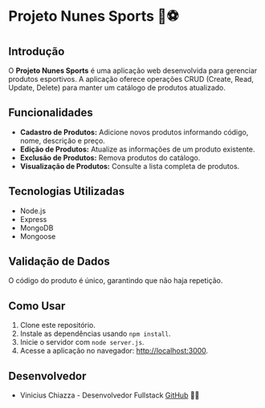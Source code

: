 # Projeto Nunes Sports 🏀⚽

## Introdução

O **Projeto Nunes Sports** é uma aplicação web desenvolvida para gerenciar produtos esportivos. A aplicação oferece operações CRUD (Create, Read, Update, Delete) para manter um catálogo de produtos atualizado.

## Funcionalidades

- **Cadastro de Produtos:** Adicione novos produtos informando código, nome, descrição e preço.
- **Edição de Produtos:** Atualize as informações de um produto existente.
- **Exclusão de Produtos:** Remova produtos do catálogo.
- **Visualização de Produtos:** Consulte a lista completa de produtos.

## Tecnologias Utilizadas

- Node.js
- Express
- MongoDB
- Mongoose

## Validação de Dados

O código do produto é único, garantindo que não haja repetição.

## Como Usar

1. Clone este repositório.
2. Instale as dependências usando `npm install`.
3. Inicie o servidor com `node server.js`.
4. Acesse a aplicação no navegador: [http://localhost:3000](http://localhost:3000).

## Desenvolvedor

- Vinicius Chiazza - Desenvolvedor Fullstack [GitHub](https://github.com/ViniciusChiazza) 👨‍💻
